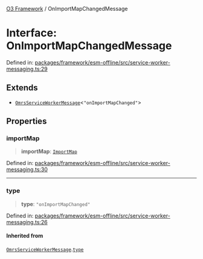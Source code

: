 [O3 Framework](../API.md) / OnImportMapChangedMessage

# Interface: OnImportMapChangedMessage

Defined in: [packages/framework/esm-offline/src/service-worker-messaging.ts:29](https://github.com/habeshabro/openmrs-esm-core/blob/main/packages/framework/esm-offline/src/service-worker-messaging.ts#L29)

## Extends

- [`OmrsServiceWorkerMessage`](OmrsServiceWorkerMessage.md)\<`"onImportMapChanged"`\>

## Properties

### importMap

> **importMap**: [`ImportMap`](ImportMap.md)

Defined in: [packages/framework/esm-offline/src/service-worker-messaging.ts:30](https://github.com/habeshabro/openmrs-esm-core/blob/main/packages/framework/esm-offline/src/service-worker-messaging.ts#L30)

***

### type

> **type**: `"onImportMapChanged"`

Defined in: [packages/framework/esm-offline/src/service-worker-messaging.ts:26](https://github.com/habeshabro/openmrs-esm-core/blob/main/packages/framework/esm-offline/src/service-worker-messaging.ts#L26)

#### Inherited from

[`OmrsServiceWorkerMessage`](OmrsServiceWorkerMessage.md).[`type`](OmrsServiceWorkerMessage.md#type)
